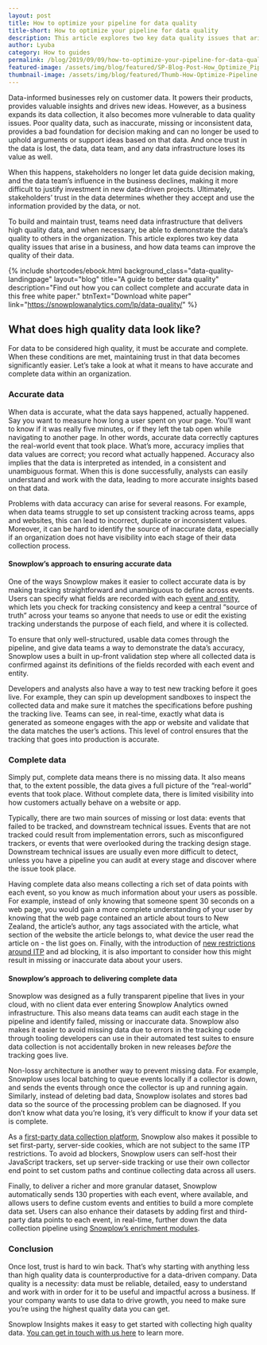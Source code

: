 ```yaml
---
layout: post
title: How to optimize your pipeline for data quality
title-short: How to optimize your pipeline for data quality
description: This article explores two key data quality issues that arise in a business, and how data teams can improve the quality of their data.
author: Lyuba
category: How to guides
permalink: /blog/2019/09/09/how-to-optimize-your-pipeline-for-data-quality/
featured-image: /assets/img/blog/featured/SP-Blog-Post-How_Optimize_Pipeline.jpg
thumbnail-image: /assets/img/blog/featured/Thumb-How-Optimize-Pipeline.png
---
```


Data-informed businesses rely on customer data. It powers their products, provides valuable insights and drives new ideas. However, as a business expands its data collection, it also becomes more vulnerable to data quality issues. Poor quality data, such as inaccurate, missing or inconsistent data, provides a bad foundation for decision making and can no longer be used to uphold arguments or support ideas based on that data. And once trust in the data is lost, the data, data team, and any data infrastructure loses its value as well. 

When this happens, stakeholders no longer let data guide decision making, and the data team’s influence in the business declines, making it more difficult to justify investment in new data-driven projects. Ultimately, stakeholders’ trust in the data determines whether they accept and use the information provided by the data, or not.

To build and maintain trust, teams need data infrastructure that delivers high quality data, and when necessary, be able to demonstrate the data’s quality to others in the organization. This article explores two key data quality issues that arise in a business, and how data teams can improve the quality of their data.

 {% include shortcodes/ebook.html background_class="data-quality-landingpage" layout="blog" title="A guide to better data quality" description="Find out how you can collect complete and accurate data in this free white paper." btnText="Download white paper" link="https://snowplowanalytics.com/lp/data-quality/" %}


## What does high quality data look like?

For data to be considered high quality, it must be accurate and complete. When these conditions are met, maintaining trust in that data becomes significantly easier. Let’s take a look at what it means to have accurate and complete data within an organization.



### Accurate data

When data is accurate, what the data says happened, actually happened. Say you want to measure how long a user spent on your page. You’ll want to know if it was really five minutes, or if they left the tab open while navigating to another page. In other words, accurate data correctly captures the real-world event that took place. What’s more, accuracy implies that data values are correct; you record what actually happened. Accuracy also implies that the data is interpreted as intended, in a consistent and unambiguous format. When this is done successfully, analysts can easily understand and work with the data, leading to more accurate insights based on that data. 

Problems with data accuracy can arise for several reasons. For example, when data teams struggle to set up consistent tracking across teams, apps and websites, this can lead to incorrect, duplicate or inconsistent values. Moreover, it can be hard to identify the source of inaccurate data, especially if an organization does not have visibility into each stage of their data collection process.


#### Snowplow’s approach to ensuring accurate data 

One of the ways Snowplow makes it easier to collect accurate data is by making tracking straightforward and unambiguous to define across events. Users can specify what fields are recorded with each [event and entity](https://docs.snowplowanalytics.com/snowplow-insights/schemas/event-and-entity-definition/), which lets you check for tracking consistency and keep a central “source of truth” across your teams so anyone that needs to use or edit the existing tracking understands the purpose of each field, and where it is collected.

To ensure that only well-structured, usable data comes through the pipeline, and give data teams a way to demonstrate the data’s accuracy, Snowplow uses a built in up-front validation step where all collected data is confirmed against its definitions of the fields recorded with each event and entity.

Developers and analysts also have a way to test new tracking before it goes live. For example, they can spin up development sandboxes to inspect the collected data and make sure it matches the specifications before pushing the tracking live. Teams can see, in real-time, exactly what data is generated as someone engages with the app or website and validate that the data matches the user’s actions. This level of control ensures that the tracking that goes into production is accurate.


### Complete data

Simply put, complete data means there is no missing data. It also means that, to the extent possible, the data gives a full picture of the “real-world” events that took place. Without complete data, there is limited visibility into how customers actually behave on a website or app. 

Typically, there are two main sources of missing or lost data: events that failed to be tracked, and downstream technical issues. Events that are not tracked could result from implementation errors, such as misconfigured trackers, or events that were overlooked during the tracking design stage. Downstream technical issues are usually even more difficult to detect, unless you have a pipeline you can audit at every stage and discover where the issue took place.

Having complete data also means collecting a rich set of data points with each event, so you know as much information about your users as possible. For example, instead of only knowing that someone spent 30 seconds on a web page, you would gain a more complete understanding of your user by knowing that the web page contained an article about tours to New Zealand, the article’s author, any tags associated with the article, what section of the website the article belongs to, what device the user read the article on - the list goes on. Finally, with the introduction of [new restrictions around ITP](https://snowplowanalytics.com/blog/2019/06/17/how-ITP2.1-works-what-it-means-for-web-analytics/) and ad blocking, it is also important to consider how this might result in missing or inaccurate data about your users. 


#### Snowplow’s approach to delivering complete data

Snowplow was designed as a fully transparent pipeline that lives in your cloud, with no client data ever entering Snowplow Analytics owned infrastructure. This also means data teams can audit each stage in the pipeline and identify failed, missing or inaccurate data. Snowplow also makes it easier to avoid missing data due to errors in the tracking code through tooling developers can use in their automated test suites to ensure data collection is not accidentally broken in new releases _before_ the tracking goes live.

Non-lossy architecture is another way to prevent missing data. For example, Snowplow uses local batching to queue events locally if a collector is down, and sends the events through once the collector is up and running again. Similarly, instead of deleting bad data, Snowplow isolates and stores bad data so the source of the processing problem can be diagnosed. If you don’t know what data you’re losing, it’s very difficult to know if your data set is complete. 

As a [first-party data collection platform](https://snowplowanalytics.com/blog/2019/06/17/why-ITP2.1-affects-web-analytics-what-to-do-about-it/), Snowplow also makes it possible to set first-party, server-side cookies, which are not subject to the same ITP restrictions. To avoid ad blockers, Snowplow users can self-host their JavaScript trackers, set up server-side tracking or use their own collector end point to set custom paths and continue collecting data across all users. 

Finally, to deliver a richer and more granular dataset, Snowplow automatically sends 130 properties with each event, where available, and allows users to define custom events and entities to build a more complete data set. Users can also enhance their datasets by adding first and third-party data points to each event, in real-time, further down the data collection pipeline using [Snowplow’s enrichment modules](https://docs.snowplowanalytics.com/snowplow-insights/enrichments/).


### Conclusion

Once lost, trust is hard to win back. That’s why starting with anything less than high quality data is counterproductive for a data-driven company. Data quality is a necessity: data must be reliable, detailed, easy to understand and work with in order for it to be useful and impactful across a business. If your company wants to use data to drive growth, you need to make sure you’re using the highest quality data you can get.

Snowplow Insights makes it easy to get started with collecting high quality data. [You can get in touch with us here](https://snowplowanalytics.com/request-demo/) to learn more.